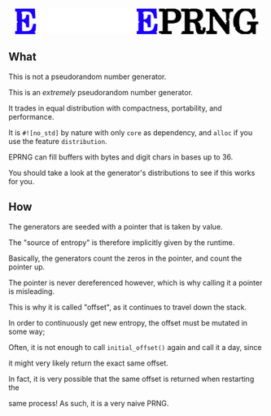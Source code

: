 <br>
<p align="center">
    <img src="assets/light.svg#gh-dark-mode-only" height="50"/><img src="assets/dark.svg#gh-light-mode-only" height="50"/>
</p>

## What

This is not a pseudorandom number generator.

This is an _extremely_ pseudorandom number generator.

It trades in equal distribution with compactness, portability, and performance.

It is `#![no_std]` by nature with only `core` as dependency, and `alloc` if you
use the feature `distribution`.

EPRNG can fill buffers with bytes and digit chars in bases up to 36.

You should take a look at the generator's distributions to see if this works for you.

## How

The generators are seeded with a pointer that is taken by value.

The "source of entropy" is therefore implicitly given by the runtime.

Basically, the generators count the zeros in the pointer, and count the pointer up.

The pointer is never dereferenced however, which is why calling it a pointer is misleading.

This is why it is called "offset", as it continues to travel down the stack.

In order to continuously get new entropy, the offset must be mutated in some way;

Often, it is not enough to call `initial_offset()` again and call it a day, since

it might very likely return the exact same offset.

In fact, it is very possible that the same offset is returned when restarting the

same process! As such, it is a very naive PRNG.
